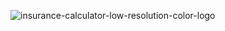 ![insurance-calculator-low-resolution-color-logo](https://user-images.githubusercontent.com/48656131/217536227-566e005e-4b9e-4d66-9177-da9b6fb5fa45.png)
